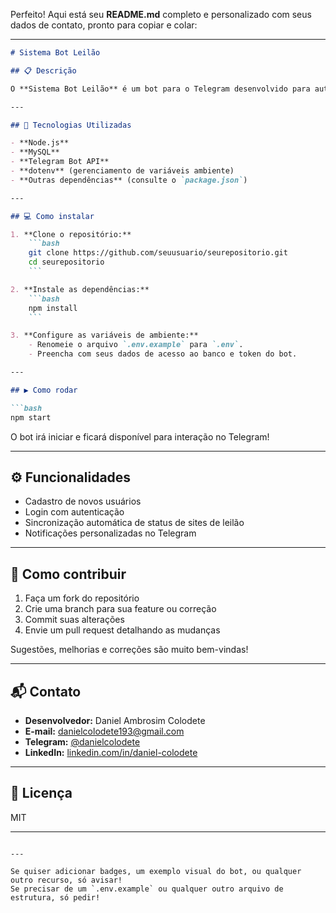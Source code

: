 Perfeito! Aqui está seu **README.md** completo e personalizado com seus dados de contato, pronto para copiar e colar:

---

````markdown
# Sistema Bot Leilão

## 📋 Descrição

O **Sistema Bot Leilão** é um bot para o Telegram desenvolvido para automatizar o cadastro de usuários, login e a sincronização de status de sites de leilão. O objetivo é facilitar o acompanhamento de editais e processos de leilão, trazendo agilidade e praticidade para os usuários, tudo diretamente pelo Telegram.

---

## 🚀 Tecnologias Utilizadas

- **Node.js**
- **MySQL**
- **Telegram Bot API**
- **dotenv** (gerenciamento de variáveis ambiente)
- **Outras dependências** (consulte o `package.json`)

---

## 💻 Como instalar

1. **Clone o repositório:**
    ```bash
    git clone https://github.com/seuusuario/seurepositorio.git
    cd seurepositorio
    ```

2. **Instale as dependências:**
    ```bash
    npm install
    ```

3. **Configure as variáveis de ambiente:**
    - Renomeie o arquivo `.env.example` para `.env`.
    - Preencha com seus dados de acesso ao banco e token do bot.

---

## ▶️ Como rodar

```bash
npm start
````

O bot irá iniciar e ficará disponível para interação no Telegram!

---

## ⚙️ Funcionalidades

* Cadastro de novos usuários
* Login com autenticação
* Sincronização automática de status de sites de leilão
* Notificações personalizadas no Telegram

---

## 🤝 Como contribuir

1. Faça um fork do repositório
2. Crie uma branch para sua feature ou correção
3. Commit suas alterações
4. Envie um pull request detalhando as mudanças

Sugestões, melhorias e correções são muito bem-vindas!

---

## 📬 Contato

* **Desenvolvedor:** Daniel Ambrosim Colodete
* **E-mail:** [danielcolodete193@gmail.com](mailto:danielcolodete193@gmail.com)
* **Telegram:** [@danielcolodete](https://t.me/danielcolodete)
* **LinkedIn:** [linkedin.com/in/daniel-colodete](https://linkedin.com/in/daniel-colodete)

---

## 📝 Licença

MIT

---

```

---

Se quiser adicionar badges, um exemplo visual do bot, ou qualquer outro recurso, só avisar!  
Se precisar de um `.env.example` ou qualquer outro arquivo de estrutura, só pedir!
```
